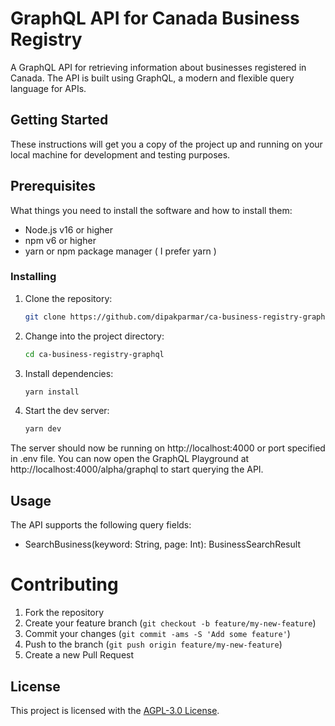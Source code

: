 # GraphQL API for Canada Business Registry

A GraphQL API for retrieving information about businesses registered in Canada. The API is built using GraphQL, a modern and flexible query language for APIs.

## Getting Started
These instructions will get you a copy of the project up and running on your local machine for development and testing purposes.

## Prerequisites
What things you need to install the software and how to install them:

 - Node.js v16 or higher
 - npm v6 or higher 
 - yarn or npm package manager ( I prefer yarn )

### Installing

1. Clone the repository:
    ```bash
    git clone https://github.com/dipakparmar/ca-business-registry-graphql.git
    ```
2. Change into the project directory:
    ```bash
    cd ca-business-registry-graphql
    ```
3. Install dependencies:
    ```bash
    yarn install
    ```
4. Start the dev server:
    ```bash
    yarn dev
    ```

The server should now be running on http://localhost:4000 or port specified in .env file. You can now open the GraphQL Playground at http://localhost:4000/alpha/graphql to start querying the API.

## Usage

The API supports the following query fields:

- SearchBusiness(keyword: String, page: Int): BusinessSearchResult 

# Contributing
1. Fork the repository
2. Create your feature branch (`git checkout -b feature/my-new-feature`)
3. Commit your changes (`git commit -ams -S 'Add some feature'`)
4. Push to the branch (`git push origin feature/my-new-feature`)
5. Create a new Pull Request

## License

This project is licensed with the [AGPL-3.0 License](https://github.com/dipakparmar/ca-business-registry-graphql/blob/main/LICENSE).
